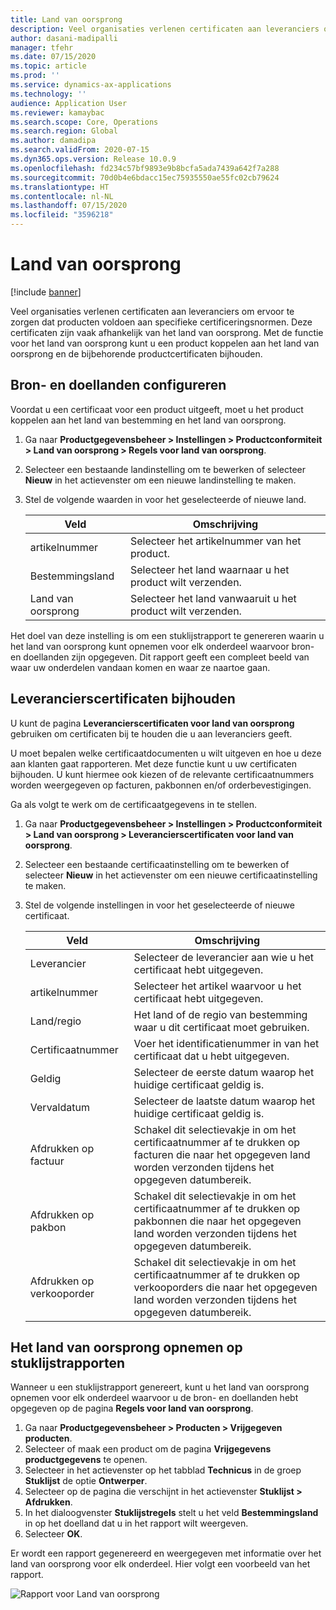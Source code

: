 ```yaml
---
title: Land van oorsprong
description: Veel organisaties verlenen certificaten aan leveranciers om ervoor te zorgen dat producten voldoen aan specifieke certificeringsnormen. Deze certificaten zijn vaak afhankelijk van het land van oorsprong. Dit onderwerp biedt informatie over de functie voor het land van oorsprong, waarmee u een product kunt koppelen aan het land van oorsprong en de bijbehorende productcertificaten kunt bijhouden.
author: dasani-madipalli
manager: tfehr
ms.date: 07/15/2020
ms.topic: article
ms.prod: ''
ms.service: dynamics-ax-applications
ms.technology: ''
audience: Application User
ms.reviewer: kamaybac
ms.search.scope: Core, Operations
ms.search.region: Global
ms.author: damadipa
ms.search.validFrom: 2020-07-15
ms.dyn365.ops.version: Release 10.0.9
ms.openlocfilehash: fd234c57bf9893e9b8bcfa5ada7439a642f7a288
ms.sourcegitcommit: 70d0b4e6bdacc15ec75935550ae55fc02cb79624
ms.translationtype: HT
ms.contentlocale: nl-NL
ms.lasthandoff: 07/15/2020
ms.locfileid: "3596218"
---
```

# <a name="country-of-origin"></a>Land van oorsprong

[!include [banner](../includes/banner.md)]

Veel organisaties verlenen certificaten aan leveranciers om ervoor te zorgen dat producten voldoen aan specifieke certificeringsnormen. Deze certificaten zijn vaak afhankelijk van het land van oorsprong. Met de functie voor het land van oorsprong kunt u een product koppelen aan het land van oorsprong en de bijbehorende productcertificaten bijhouden.

## <a name="configure-source-and-destination-countries"></a>Bron- en doellanden configureren

Voordat u een certificaat voor een product uitgeeft, moet u het product koppelen aan het land van bestemming en het land van oorsprong.

1. Ga naar **Productgegevensbeheer \> Instellingen \> Productconformiteit \> Land van oorsprong \> Regels voor land van oorsprong**.
2. Selecteer een bestaande landinstelling om te bewerken of selecteer **Nieuw** in het actievenster om een nieuwe landinstelling te maken.
3. Stel de volgende waarden in voor het geselecteerde of nieuwe land.

    | Veld | Omschrijving |
    |---|---|
    | artikelnummer | Selecteer het artikelnummer van het product. |
    | Bestemmingsland | Selecteer het land waarnaar u het product wilt verzenden. |
    | Land van oorsprong | Selecteer het land vanwaaruit u het product wilt verzenden. |

Het doel van deze instelling is om een stuklijstrapport te genereren waarin u het land van oorsprong kunt opnemen voor elk onderdeel waarvoor bron- en doellanden zijn opgegeven. Dit rapport geeft een compleet beeld van waar uw onderdelen vandaan komen en waar ze naartoe gaan.

## <a name="keep-track-of-vendor-certificates"></a>Leverancierscertificaten bijhouden

U kunt de pagina **Leverancierscertificaten voor land van oorsprong** gebruiken om certificaten bij te houden die u aan leveranciers geeft.

U moet bepalen welke certificaatdocumenten u wilt uitgeven en hoe u deze aan klanten gaat rapporteren. Met deze functie kunt u uw certificaten bijhouden. U kunt hiermee ook kiezen of de relevante certificaatnummers worden weergegeven op facturen, pakbonnen en/of orderbevestigingen.

Ga als volgt te werk om de certificaatgegevens in te stellen.

1. Ga naar **Productgegevensbeheer \> Instellingen \> Productconformiteit \> Land van oorsprong \> Leverancierscertificaten voor land van oorsprong**.
2. Selecteer een bestaande certificaatinstelling om te bewerken of selecteer **Nieuw** in het actievenster om een nieuwe certificaatinstelling te maken.
3. Stel de volgende instellingen in voor het geselecteerde of nieuwe certificaat.

    | Veld | Omschrijving |
    |---|---|
    | Leverancier | Selecteer de leverancier aan wie u het certificaat hebt uitgegeven. |
    | artikelnummer | Selecteer het artikel waarvoor u het certificaat hebt uitgegeven. |
    | Land/regio | Het land of de regio van bestemming waar u dit certificaat moet gebruiken. |
    | Certificaatnummer | Voer het identificatienummer in van het certificaat dat u hebt uitgegeven. |
    | Geldig | Selecteer de eerste datum waarop het huidige certificaat geldig is.|
    | Vervaldatum | Selecteer de laatste datum waarop het huidige certificaat geldig is. |
    | Afdrukken op factuur | Schakel dit selectievakje in om het certificaatnummer af te drukken op facturen die naar het opgegeven land worden verzonden tijdens het opgegeven datumbereik. |
    | Afdrukken op pakbon | Schakel dit selectievakje in om het certificaatnummer af te drukken op pakbonnen die naar het opgegeven land worden verzonden tijdens het opgegeven datumbereik. |
    | Afdrukken op verkooporder | Schakel dit selectievakje in om het certificaatnummer af te drukken op verkooporders die naar het opgegeven land worden verzonden tijdens het opgegeven datumbereik. |

## <a name="include-the-country-of-origin-on-bom-reports"></a>Het land van oorsprong opnemen op stuklijstrapporten

Wanneer u een stuklijstrapport genereert, kunt u het land van oorsprong opnemen voor elk onderdeel waarvoor u de bron- en doellanden hebt opgegeven op de pagina **Regels voor land van oorsprong**.

1. Ga naar **Productgegevensbeheer \> Producten \> Vrijgegeven producten**.
1. Selecteer of maak een product om de pagina **Vrijgegevens productgegevens** te openen.
1. Selecteer in het actievenster op het tabblad **Technicus** in de groep **Stuklijst** de optie **Ontwerper**.
1. Selecteer op de pagina die verschijnt in het actievenster **Stuklijst \> Afdrukken**.
1. In het dialoogvenster **Stuklijstregels** stelt u het veld **Bestemmingsland** in op het doelland dat u in het rapport wilt weergeven.
1. Selecteer **OK**.

Er wordt een rapport gegenereerd en weergegeven met informatie over het land van oorsprong voor elk onderdeel. Hier volgt een voorbeeld van het rapport.

![Rapport voor Land van oorsprong](media/country-of-origin-report.png "Rapport voor Land van oorsprong")
